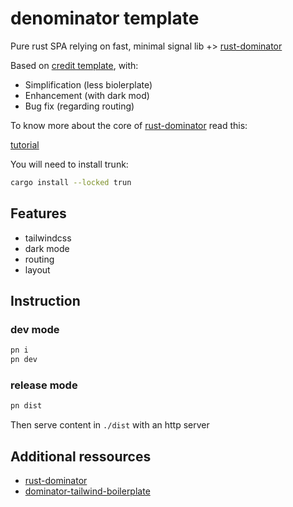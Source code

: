 # denominator template

Pure rust SPA relying on fast, minimal signal lib +> [rust-dominator](https://github.com/Pauan/rust-dominator)

Based on [credit template](https://github.com/dakom/dominator-tailwind-boilerplate), with:

* Simplification (less biolerplate)
* Enhancement (with dark mod)
* Bug fix (regarding routing)

To know more about the core of [rust-dominator](https://github.com/Pauan/rust-dominator) read this:

[tutorial](https://docs.rs/futures-signals/0.3.32/futures_signals/tutorial/index.html)

You will need to install trunk:

```sh
cargo install --locked trun
```

## Features

- tailwindcss
- dark mode
- routing
- layout

## Instruction

### dev mode

```sh
pn i
pn dev
```

### release mode

```sh
pn dist
```

Then serve content in `./dist` with an http server

## Additional ressources

- [rust-dominator](https://github.com/Pauan/rust-dominator)
- [dominator-tailwind-boilerplate](https://github.com/dakom/dominator-tailwind-boilerplate)
